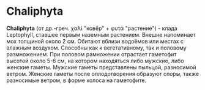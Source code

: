 # Chaliphyta

**Chaliphyta** (от др.-греч. χαλί "ковёр" + φυτά "растение") - клада Leptophyll, ставшее первым наземным растением. Внешне напоминает мох толщиной около 2 см. Обитают вблизи водоёмов или местах с влажным воздухом. Способны как к вегетативному, так и половому размножением. При половом рамножении отрастает гаметофит высотой около 5-6 см, на котором находяться либо мужские, либо женские гаметы. Мужские гаметы представлены пыльцой, разносимой ветром. Женские гаметы после оплодотворения образуют споры, также разносимые ветром, в форме колоса на гаметофите.